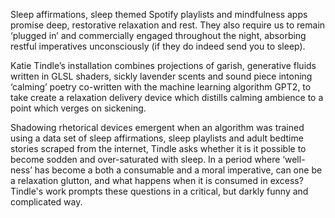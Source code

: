 Sleep affirmations, sleep themed Spotify playlists and mindfulness apps promise deep, restorative relaxation and rest. They also require us to remain ‘plugged in’ and commercially engaged throughout the night, absorbing restful imperatives unconsciously (if they do indeed send you to sleep). 

Katie Tindle’s installation combines projections of garish, generative fluids written in GLSL shaders, sickly lavender scents and sound piece intoning ‘calming’ poetry co-written with the machine learning algorithm GPT2, to take create a relaxation delivery device which distills calming ambience to a point which verges on sickening. 

Shadowing rhetorical devices emergent when an algorithm was trained using a data set of sleep affirmations, sleep playlists and adult bedtime stories scraped from the internet, Tindle asks whether it is it possible to become sodden and over-saturated with sleep. In a period where ‘well-ness’ has become a both a consumable and a moral imperative, can one be a relaxation glutton, and what happens when it is consumed in excess? Tindle's work prompts these questions in a critical, but darkly funny and complicated way.